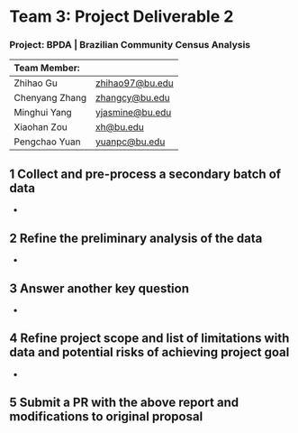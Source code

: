 # Team 3: Project Deliverable 2

### Project: BPDA | Brazilian Community Census Analysis

| Team Member:   |                 |
|:-------------- | --------------- |
| Zhihao Gu      | zhihao97@bu.edu |
| Chenyang Zhang | zhangcy@bu.edu  |
| Minghui Yang   | yjasmine@bu.edu |
| Xiaohan Zou    | xh@bu.edu       |
| Pengchao Yuan  | yuanpc@bu.edu   |

## 1 Collect and pre-process a secondary batch of data

* 

## 2 Refine the preliminary analysis of the data

* 

## 3 Answer another key question

* 

## 4 Refine project scope and list of limitations with data and potential risks of achieving project goal

* 

## 5 Submit a PR with the above report and modifications to original proposal

